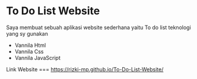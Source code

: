 # To Do List Website

Saya membuat sebuah aplikasi website sederhana yaitu To do list
teknologi yang sy gunakan
* Vannila Html
* Vannila Css
* Vannila JavaScript

Link Website === https://rizki-mp.github.io/To-Do-List-Website/